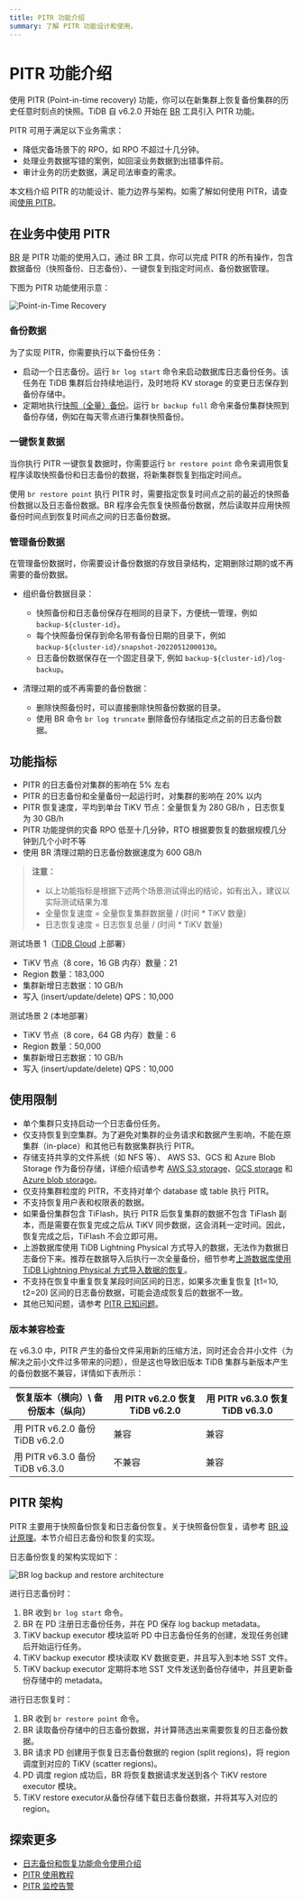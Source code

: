 ```yaml
---
title: PITR 功能介绍
summary: 了解 PITR 功能设计和使用。
---
```


# PITR 功能介绍

使用 PITR (Point-in-time recovery) 功能，你可以在新集群上恢复备份集群的历史任意时刻点的快照。TiDB 自 v6.2.0 开始在 [BR](/br/backup-and-restore-overview.md) 工具引入 PITR 功能。

PITR 可用于满足以下业务需求：

- 降低灾备场景下的 RPO，如 RPO 不超过十几分钟。
- 处理业务数据写错的案例，如回滚业务数据到出错事件前。
- 审计业务的历史数据，满足司法审查的需求。

本文档介绍 PITR 的功能设计、能力边界与架构。如需了解如何使用 PITR，请查阅[使用 PITR](/br/pitr-usage.md)。

## 在业务中使用 PITR

[BR](/br/backup-and-restore-overview.md) 是 PITR 功能的使用入口，通过 BR 工具，你可以完成 PITR 的所有操作，包含数据备份（快照备份、日志备份）、一键恢复到指定时间点、备份数据管理。

下图为 PITR 功能使用示意：

![Point-in-Time Recovery](https://docs-download.pingcap.com/media/images/docs-cn/br/pitr-usage.png)

### 备份数据

为了实现 PITR，你需要执行以下备份任务：

- 启动一个日志备份。运行 `br log start` 命令来启动数据库日志备份任务。该任务在 TiDB 集群后台持续地运行，及时地将 KV storage 的变更日志保存到备份存储中。
- 定期地执行[快照（全量）备份](/br/br-usage-backup.md#备份-tidb-集群快照)。运行 `br backup full` 命令来备份集群快照到备份存储，例如在每天零点进行集群快照备份。

### 一键恢复数据

当你执行 PITR 一键恢复数据时，你需要运行 `br restore point` 命令来调用恢复程序读取快照备份和日志备份的数据，将新集群恢复到指定时间点。

使用 `br restore point` 执行 PITR 时，需要指定恢复时间点之前的最近的快照备份数据以及日志备份数据。BR 程序会先恢复快照备份数据，然后读取并应用快照备份时间点到恢复时间点之间的日志备份数据。

### 管理备份数据

在管理备份数据时，你需要设计备份数据的存放目录结构，定期删除过期的或不再需要的备份数据。

- 组织备份数据目录：

    - 快照备份和日志备份保存在相同的目录下，方便统一管理，例如 `backup-${cluster-id}`。
    - 每个快照备份保存到命名带有备份日期的目录下，例如 `backup-${cluster-id}/snapshot-20220512000130`。
    - 日志备份数据保存在一个固定目录下, 例如 `backup-${cluster-id}/log-backup`。

- 清理过期的或不再需要的备份数据：

    - 删除快照备份时，可以直接删除快照备份数据的目录。
    - 使用 BR 命令 `br log truncate` 删除备份存储指定点之前的日志备份数据。

## 功能指标

- PITR 的日志备份对集群的影响在 5% 左右
- PITR 的日志备份和全量备份一起运行时，对集群的影响在 20% 以内
- PITR 恢复速度，平均到单台 TiKV 节点：全量恢复为 280 GB/h ，日志恢复为 30 GB/h
- PITR 功能提供的灾备 RPO 低至十几分钟，RTO 根据要恢复的数据规模几分钟到几个小时不等
- 使用 BR 清理过期的日志备份数据速度为 600 GB/h

> **注意：**
>
> - 以上功能指标是根据下述两个场景测试得出的结论，如有出入，建议以实际测试结果为准
> - 全量恢复速度 = 全量恢复集群数据量 / (时间 * TiKV 数量)
> - 日志恢复速度 = 日志恢复总量 / (时间 * TiKV 数量)

测试场景 1（[TiDB Cloud](https://tidbcloud.com) 上部署）

- TiKV 节点（8 core，16 GB 内存）数量：21
- Region 数量：183,000
- 集群新增日志数据：10 GB/h
- 写入 (insert/update/delete) QPS：10,000

测试场景 2 (本地部署）

- TiKV 节点（8 core，64 GB 内存）数量：6
- Region 数量：50,000
- 集群新增日志数据：10 GB/h
- 写入 (insert/update/delete) QPS：10,000

## 使用限制

- 单个集群只支持启动一个日志备份任务。
- 仅支持恢复到空集群。为了避免对集群的业务请求和数据产生影响，不能在原集群（in-place）和其他已有数据集群执行 PITR。
- 存储支持共享的文件系统（如 NFS 等）、 AWS S3、GCS 和 Azure Blob Storage 作为备份存储，详细介绍请参考 [AWS S3 storage](/br/backup-storage-S3.md)、[GCS storage](/br/backup-storage-gcs.md) 和 [Azure blob storage](/br/backup-storage-azblob.md)。
- 仅支持集群粒度的 PITR，不支持对单个 database 或 table 执行 PITR。
- 不支持恢复用户表和权限表的数据。
- 如果备份集群包含 TiFlash，执行 PITR 后恢复集群的数据不包含 TiFlash 副本，而是需要在恢复完成之后从 TiKV 同步数据，这会消耗一定时间。因此，恢复完成之后，TiFlash 不会立即可用。
- 上游数据库使用 TiDB Lightning Physical 方式导入的数据，无法作为数据日志备份下来。推荐在数据导入后执行一次全量备份，细节参考[上游数据库使用 TiDB Lightning Physical 方式导入数据的恢复](/br/pitr-known-issues.md#上游数据库使用-tidb-lightning-physical-方式导入数据导致无法使用日志备份功能)。
- 不支持在恢复中重复恢复某段时间区间的日志，如果多次重复恢复 [t1=10, t2=20) 区间的日志备份数据，可能会造成恢复后的数据不一致。
- 其他已知问题，请参考 [PITR 已知问题](/br/pitr-known-issues.md)。

### 版本兼容检查

在 v6.3.0 中，PITR 产生的备份文件采用新的压缩方法，同时还会合并小文件（为解决之前小文件过多带来的问题），但是这也导致旧版本 TiDB 集群与新版本产生的备份数据不兼容，详情如下表所示：

| 恢复版本（横向）\ 备份版本（纵向）   | 用 PITR v6.2.0 恢复 TiDB v6.2.0 | 用 PITR v6.3.0 恢复 TiDB v6.3.0 |
|  ----  |  ----  | ---- |
|用 PITR v6.2.0 备份 TiDB v6.2.0 | 兼容 | 兼容 |
|用 PITR v6.3.0 备份 TiDB v6.3.0 | 不兼容 |兼容 |

## PITR 架构

PITR 主要用于快照备份恢复和日志备份恢复。关于快照备份恢复，请参考 [BR 设计原理](/br/backup-and-restore-design.md)。本节介绍日志备份和恢复的实现。

日志备份恢复的架构实现如下：

![BR log backup and restore architecture](https://docs-download.pingcap.com/media/images/docs-cn/br/br-log-arch.png)

进行日志备份时：

1. BR 收到 `br log start` 命令。
2. BR 在 PD 注册日志备份任务，并在 PD 保存 log backup metadata。
3. TiKV backup executor 模块监听 PD 中日志备份任务的创建，发现任务创建后开始运行任务。
4. TiKV backup executor 模块读取 KV 数据变更，并且写入到本地 SST 文件。
5. TiKV backup executor 定期将本地 SST 文件发送到备份存储中，并且更新备份存储中的 metadata。

进行日志恢复时：

1. BR 收到 `br restore point` 命令。
2. BR 读取备份存储中的日志备份数据，并计算筛选出来需要恢复的日志备份数据。
3. BR 请求 PD 创建用于恢复日志备份数据的 region (split regions)，将 region 调度到对应的 TiKV (scatter regions)。
4. PD 调度 region 成功后，BR 将恢复数据请求发送到各个 TiKV restore executor 模块。
5. TiKV restore executor从备份存储下载日志备份数据，并将其写入对应的 region。

## 探索更多

- [日志备份和恢复功能命令使用介绍](/br/br-log-command-line.md)
- [PITR 使用教程](/br/pitr-usage.md)
- [PITR 监控告警](/br/pitr-monitoring-and-alert.md)
